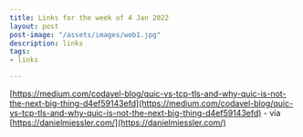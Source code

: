 ```yaml
---
title: Links for the week of 4 Jan 2022
layout: post
post-image: "/assets/images/web1.jpg"
description: links
tags:
- links

---
```


[https://medium.com/codavel-blog/quic-vs-tcp-tls-and-why-quic-is-not-the-next-big-thing-d4ef59143efd](https://medium.com/codavel-blog/quic-vs-tcp-tls-and-why-quic-is-not-the-next-big-thing-d4ef59143efd) - via [https://danielmiessler.com/](https://danielmiessler.com/)
